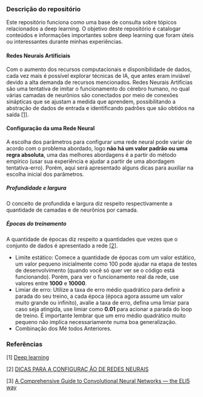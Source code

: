 
### Descrição do repositório


Este repositório funciona como uma base de consulta sobre tópicos relacionados a deep learning. O objetivo deste repositório é catalogar conteúdos e informações importantes sobre deep learning que foram úteis ou interessantes durante minhas experiências.

#### Redes Neurais Artificiais

Com  o aumento dos recursos computacionais e disponibilidade de dados, cada vez mais é possível explorar técnicas de IA, que antes eram inviável devido a alta demanda de recursos mencionados. Redes Neurais Artificias são uma tentativa de imitar o funcionamento do cérebro humano,  no qual várias camadas de neurônios são conectados por meio  de conexões sinápticas que se ajustam a medida que aprendem, possibilitando a abstração de dados de entrada e identificando padrões que são obtidos na saída [[1]](https://github.com/JoseRaimundo/deep_learning_review#refer%C3%AAncias).

#### Configuração da uma Rede Neural

A escolha dos parâmetros para configurar uma rede neural pode variar  de acordo com o problema abordado, logo **não há um valor padrão ou uma regra absoluta**, uma das melhores abordagens é a partir do método empírico (usar sua experiência e ajudar a partir de uma abordagem tentativa-erro). Porém, aqui será apresentado alguns dicas para auxiliar na escolha inicial dos parâmetros.

##### Profundidade e largura

O conceito de profundida e largura diz respeito respectivamente a quantidade de camadas e de neurônios por camada. 

##### Épocas do treinamento

A quantidade de épocas diz respeito a quantidades que vezes que o conjunto de dados é apresentado a rede [[2]](https://github.com/JoseRaimundo/deep_learning_review#refer%C3%AAncias). 

 - Limite estático: Comece a quantidade de épocas com um valor estático,  um valor pequeno inicialmente como 100 pode ajudar na etapa de testes de desenvolvimento (quando você só quer ver se o código está funcionando). Porém, para ver o funcionamento real da rede, use valores entre **1000** e **10000**. 
 - Limiar de erro: Utilize a taxa de erro médio quadrático para definir a parada do seu treino, a cada época (época agora assume um valor muito grande ou infinito), avalie a taxa de erro, defina uma limiar para caso seja atingida, use limiar como **0.01** para acionar a parada do loop de treino. É importante lembrar que um erro médio quadrático muito pequeno não implica necessariamente numa boa generalização.
 - Combinação dos Mé todos Anteriores.




### Referências


[1] [Deep learning](https://www.nature.com/articles/nature14539)

[2] [DICAS PARA A CONFIGURAÇ ÃO DE REDES NEURAIS](http://www.nce.ufrj.br/labic/downloads/dicas_cfg_rna.pdf)

[3] [A Comprehensive Guide to Convolutional Neural Networks — the ELI5 way](https://towardsdatascience.com/a-comprehensive-guide-to-convolutional-neural-networks-the-eli5-way-3bd2b1164a53)